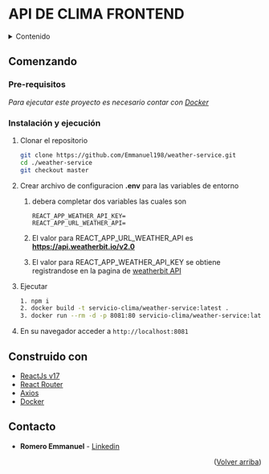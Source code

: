 # API DE CLIMA FRONTEND

<!-- TABLE OF CONTENTS -->
<details>
  <summary>Contenido</summary>
  <ol>
    <li>
      <a href="#comenzando">Comenzando</a>
      <ul>
        <li><a href="#pre-requisitos">Pre-requisitos</a></li>
      </ul>
        <ul>
        <li><a href="#instalación-y-ejecución">Instalación y ejecución</a></li>
      </ul>
    </li>
    <li><a href="#construido-con">Tecnologias usadas</a></li>
    <li><a href="#contacto">Contacto</a></li>
  </ol>
</details>


## Comenzando 

### Pre-requisitos 
_Para ejecutar este proyecto es necesario contar con [Docker](https://docs.docker.com/engine/install/)_




### Instalación y ejecución

1. Clonar el repositorio
   ```sh
   git clone https://github.com/Emmanuel198/weather-service.git
   cd ./weather-service
   git checkout master
   ```
2. Crear archivo de configuracion **.env** para las variables de entorno 
   1. debera completar dos variables las cuales son
        ```
        REACT_APP_WEATHER_API_KEY=
        REACT_APP_URL_WEATHER_API=
        ```
    1.  El valor para REACT_APP_URL_WEATHER_API  es **https://api.weatherbit.io/v2.0**
   
    2. El valor para  REACT_APP_WEATHER_API_KEY se obtiene registrandose en la pagina de [weatherbit API](https://www.weatherbit.io/account/create)
   

3. Ejecutar
   ```sh
   1. npm i
   2. docker build -t servicio-clima/weather-service:latest .
   3. docker run --rm -d -p 8081:80 servicio-clima/weather-service:latest
   ```
   
4. En su navegador acceder a `http://localhost:8081`

## Construido con 

* [ReactJs v17](https://es.reactjs.org/)
* [React Router](https://reactrouter.com/)
* [Axios](https://axios-http.com/docs/intro)
* [Docker](https://www.docker.com/)

## Contacto

* **Romero Emmanuel** - [Linkedin](https://www.linkedin.com/in/emmanuel-romero-8448b91b7/)

<p align="right">(<a href="#top">Volver arriba</a>)</p>
